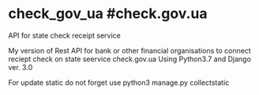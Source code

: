 # check_gov_ua #check.gov.ua
API for state check receipt service

My version of Rest API for bank or other financial organisations to connect reciept check on state seervice check.gov.ua
Using Python3.7 and Django ver. 3.0

For update static do not forget use python3 manage.py collectstatic
